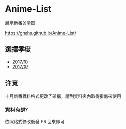 # Anime-List
展示新番的清單

https://gnehs.github.io/Anime-List/
## 選擇季度
- [2017/10](https://github.com/gnehs/Anime-List/tree/master/2017.07)
- [2017/07](https://github.com/gnehs/Anime-List/tree/master/2017.10)

## 注意
十月新番資料格式更改了架構，請到資料夾內取得指南來使用

### 資料有誤?
依照格式修改後發 PR 回來即可
